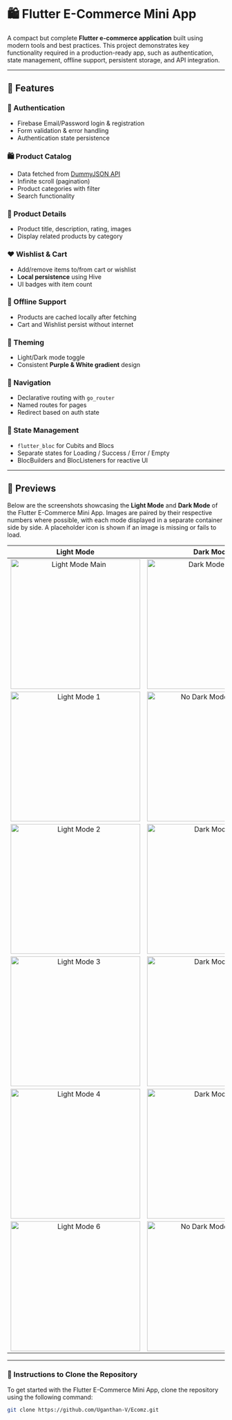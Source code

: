 # 🛍️ Flutter E-Commerce Mini App

A compact but complete **Flutter e-commerce application** built using modern tools and best practices. This project demonstrates key functionality required in a production-ready app, such as authentication, state management, offline support, persistent storage, and API integration.

---

## 🚀 Features

### 🔐 Authentication
- Firebase Email/Password login & registration
- Form validation & error handling
- Authentication state persistence

### 🛍️ Product Catalog
- Data fetched from [DummyJSON API](https://dummyjson.com/products)
- Infinite scroll (pagination)
- Product categories with filter
- Search functionality

### 📝 Product Details
- Product title, description, rating, images
- Display related products by category

### ❤️ Wishlist & Cart
- Add/remove items to/from cart or wishlist
- **Local persistence** using Hive
- UI badges with item count

### 📶 Offline Support
- Products are cached locally after fetching
- Cart and Wishlist persist without internet

### 🎨 Theming
- Light/Dark mode toggle
- Consistent **Purple & White gradient** design

### 🧭 Navigation
- Declarative routing with `go_router`
- Named routes for pages
- Redirect based on auth state

### 🧠 State Management
- `flutter_bloc` for Cubits and Blocs
- Separate states for Loading / Success / Error / Empty
- BlocBuilders and BlocListeners for reactive UI
---

## 📸 Previews

Below are the screenshots showcasing the **Light Mode** and **Dark Mode** of the Flutter E-Commerce Mini App. Images are paired by their respective numbers where possible, with each mode displayed in a separate container side by side. A placeholder icon is shown if an image is missing or fails to load.

| **Light Mode** | **Dark Mode** |
|----------------|---------------|
| <div style="text-align: center;"> <img src="https://github.com/Uganthan-V/Ecomz/raw/main/assets/Preview/light.jpeg" alt="Light Mode Main" width="300" onerror="this.src='data:image/svg+xml,%3Csvg xmlns=%22http://www.w3.org/2000/svg%22 width=%22300%22 height=%22400%22 viewBox=%220 0 300 400%22%3E%3Crect width=%22300%22 height=%22400%22 fill=%22%23ccc%22/%3E%3Cpath d=%22M120 80h60v40h40v60h-40v40h-60v-40h-40v-60h40v-40z%22 fill=%22%23fff%22/%3E%3Ctext x=%2250%22 y=%22350%22 fill=%22%23fff%22 font-size=%2220%22%3EImage Not Found%3C/text%3E%3C/svg%3E'"/> </div> | <div style="text-align: center;"> <img src="https://github.com/Uganthan-V/Ecomz/raw/main/assets/Preview/dark.jpeg" alt="Dark Mode Main" width="300" onerror="this.src='data:image/svg+xml,%3Csvg xmlns=%22http://www.w3.org/2000/svg%22 width=%22300%22 height=%22400%22 viewBox=%220 0 300 400%22%3E%3Crect width=%22300%22 height=%22400%22 fill=%22%23ccc%22/%3E%3Cpath d=%22M120 80h60v40h40v60h-40v40h-60v-40h-40v-60h40v-40z%22 fill=%22%23fff%22/%3E%3Ctext x=%2250%22 y=%22350%22 fill=%22%23fff%22 font-size=%2220%22%3EImage Not Found%3C/text%3E%3C/svg%3E'"/> </div> |
| <div style="text-align: center;"> <img src="https://github.com/Uganthan-V/Ecomz/raw/main/assets/Preview/light (1).jpeg" alt="Light Mode 1" width="300" onerror="this.src='data:image/svg+xml,%3Csvg xmlns=%22http://www.w3.org/2000/svg%22 width=%22300%22 height=%22400%22 viewBox=%220 0 300 400%22%3E%3Crect width=%22300%22 height=%22400%22 fill=%22%23ccc%22/%3E%3Cpath d=%22M120 80h60v40h40v60h-40v40h-60v-40h-40v-60h40v-40z%22 fill=%22%23fff%22/%3E%3Ctext x=%2250%22 y=%22350%22 fill=%22%23fff%22 font-size=%2220%22%3EImage Not Found%3C/text%3E%3C/svg%3E'"/> </div> | <div style="text-align: center;"> <img src="data:image/svg+xml,%3Csvg xmlns=%22http://www.w3.org/2000/svg%22 width=%22300%22 height=%22400%22 viewBox=%220 0 300 400%22%3E%3Crect width=%22300%22 height=%22400%22 fill=%22%23ccc%22/%3E%3Cpath d=%22M120 80h60v40h40v60h-40v40h-60v-40h-40v-60h40v-40z%22 fill=%22%23fff%22/%3E%3Ctext x=%2250%22 y=%22350%22 fill=%22%23fff%22 font-size=%2220%22%3EImage Not Found%3C/text%3E%3C/svg%3E'" alt="No Dark Mode Image" width="300"/> </div> |
| <div style="text-align: center;"> <img src="https://github.com/Uganthan-V/Ecomz/raw/main/assets/Preview/light (2).jpeg" alt="Light Mode 2" width="300" onerror="this.src='data:image/svg+xml,%3Csvg xmlns=%22http://www.w3.org/2000/svg%22 width=%22300%22 height=%22400%22 viewBox=%220 0 300 400%22%3E%3Crect width=%22300%22 height=%22400%22 fill=%22%23ccc%22/%3E%3Cpath d=%22M120 80h60v40h40v60h-40v40h-60v-40h-40v-60h40v-40z%22 fill=%22%23fff%22/%3E%3Ctext x=%2250%22 y=%22350%22 fill=%22%23fff%22 font-size=%2220%22%3EImage Not Found%3C/text%3E%3C/svg%3E'"/> </div> | <div style="text-align: center;"> <img src="https://github.com/Uganthan-V/Ecomz/raw/main/assets/Preview/dark (2).jpeg" alt="Dark Mode 2" width="300" onerror="this.src='data:image/svg+xml,%3Csvg xmlns=%22http://www.w3.org/2000/svg%22 width=%22300%22 height=%22400%22 viewBox=%220 0 300 400%22%3E%3Crect width=%22300%22 height=%22400%22 fill=%22%23ccc%22/%3E%3Cpath d=%22M120 80h60v40h40v60h-40v40h-60v-40h-40v-60h40v-40z%22 fill=%22%23fff%22/%3E%3Ctext x=%2250%22 y=%22350%22 fill=%22%23fff%22 font-size=%2220%22%3EImage Not Found%3C/text%3E%3C/svg%3E'"/> </div> |
| <div style="text-align: center;"> <img src="https://github.com/Uganthan-V/Ecomz/raw/main/assets/Preview/light (3).jpeg" alt="Light Mode 3" width="300" onerror="this.src='data:image/svg+xml,%3Csvg xmlns=%22http://www.w3.org/2000/svg%22 width=%22300%22 height=%22400%22 viewBox=%220 0 300 400%22%3E%3Crect width=%22300%22 height=%22400%22 fill=%22%23ccc%22/%3E%3Cpath d=%22M120 80h60v40h40v60h-40v40h-60v-40h-40v-60h40v-40z%22 fill=%22%23fff%22/%3E%3Ctext x=%2250%22 y=%22350%22 fill=%22%23fff%22 font-size=%2220%22%3EImage Not Found%3C/text%3E%3C/svg%3E'"/> </div> | <div style="text-align: center;"> <img src="https://github.com/Uganthan-V/Ecomz/raw/main/assets/Preview/dark (3).jpeg" alt="Dark Mode 3" width="300" onerror="this.src='data:image/svg+xml,%3Csvg xmlns=%22http://www.w3.org/2000/svg%22 width=%22300%22 height=%22400%22 viewBox=%220 0 300 400%22%3E%3Crect width=%22300%22 height=%22400%22 fill=%22%23ccc%22/%3E%3Cpath d=%22M120 80h60v40h40v60h-40v40h-60v-40h-40v-60h40v-40z%22 fill=%22%23fff%22/%3E%3Ctext x=%2250%22 y=%22350%22 fill=%22%23fff%22 font-size=%2220%22%3EImage Not Found%3C/text%3E%3C/svg%3E'"/> </div> |
| <div style="text-align: center;"> <img src="https://github.com/Uganthan-V/Ecomz/raw/main/assets/Preview/light (4).jpeg" alt="Light Mode 4" width="300" onerror="this.src='data:image/svg+xml,%3Csvg xmlns=%22http://www.w3.org/2000/svg%22 width=%22300%22 height=%22400%22 viewBox=%220 0 300 400%22%3E%3Crect width=%22300%22 height=%22400%22 fill=%22%23ccc%22/%3E%3Cpath d=%22M120 80h60v40h40v60h-40v40h-60v-40h-40v-60h40v-40z%22 fill=%22%23fff%22/%3E%3Ctext x=%2250%22 y=%22350%22 fill=%22%23fff%22 font-size=%2220%22%3EImage Not Found%3C/text%3E%3C/svg%3E'"/> </div> | <div style="text-align: center;"> <img src="https://github.com/Uganthan-V/Ecomz/raw/main/assets/Preview/dark (4).jpeg" alt="Dark Mode 4" width="300" onerror="this.src='data:image/svg+xml,%3Csvg xmlns=%22http://www.w3.org/2000/svg%22 width=%22300%22 height=%22400%22 viewBox=%220 0 300 400%22%3E%3Crect width=%22300%22 height=%22400%22 fill=%22%23ccc%22/%3E%3Cpath d=%22M120 80h60v40h40v60h-40v40h-60v-40h-40v-60h40v-40z%22 fill=%22%23fff%22/%3E%3Ctext x=%2250%22 y=%22350%22 fill=%22%23fff%22 font-size=%2220%22%3EImage Not Found%3C/text%3E%3C/svg%3E'"/> </div> |
| <div style="text-align: center;"> <img src="https://github.com/Uganthan-V/Ecomz/raw/main/assets/Preview/light (6).jpeg" alt="Light Mode 6" width="300" onerror="this.src='data:image/svg+xml,%3Csvg xmlns=%22http://www.w3.org/2000/svg%22 width=%22300%22 height=%22400%22 viewBox=%220 0 300 400%22%3E%3Crect width=%22300%22 height=%22400%22 fill=%22%23ccc%22/%3E%3Cpath d=%22M120 80h60v40h40v60h-40v40h-60v-40h-40v-60h40v-40z%22 fill=%22%23fff%22/%3E%3Ctext x=%2250%22 y=%22350%22 fill=%22%23fff%22 font-size=%2220%22%3EImage Not Found%3C/text%3E%3C/svg%3E'"/> </div> | <div style="text-align: center;"> <img src="data:image/svg+xml,%3Csvg xmlns=%22http://www.w3.org/2000/svg%22 width=%22300%22 height=%22400%22 viewBox=%220 0 300 400%22%3E%3Crect width=%22300%22 height=%22400%22 fill=%22%23ccc%22/%3E%3Cpath d=%22M120 80h60v40h40v60h-40v40h-60v-40h-40v-60h40v-40z%22 fill=%22%23fff%22/%3E%3Ctext x=%2250%22 y=%22350%22 fill=%22%23fff%22 font-size=%2220%22%3EImage Not Found%3C/text%3E%3C/svg%3E'" alt="No Dark Mode Image" width="300"/> </div> |

---

### 📝 Instructions to Clone the Repository

To get started with the Flutter E-Commerce Mini App, clone the repository using the following command:

```bash
git clone https://github.com/Uganthan-V/Ecomz.git